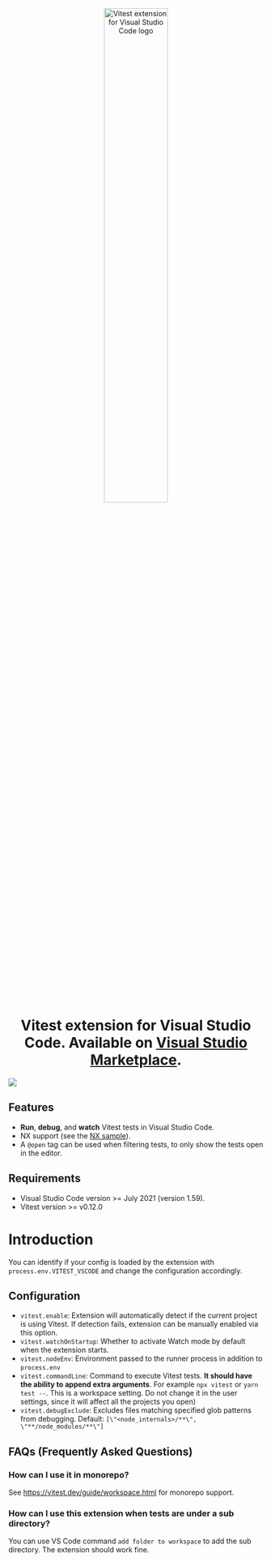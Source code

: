 <p align="center">
  <a title="Learn more about Vitest extension for Visual Studio Code" href="https://github.com/vitest-dev/vscode"><img src="./img/cover.png" alt="Vitest extension for Visual Studio Code logo" width="50%" /></a>
</p>

<h1 align="center">Vitest extension for Visual Studio Code. Available on <a href="https://marketplace.visualstudio.com/items?itemName=vitest.explorer">Visual Studio Marketplace</a>.</h1>

![](https://i.ibb.co/bJCbCf2/202203292020.gif)

## Features

- **Run**, **debug**, and **watch** Vitest tests in Visual Studio Code.
- NX support (see the [NX sample](./samples/monorepo-nx/)).
- A `@open` tag can be used when filtering tests, to only show the tests open in the editor.

## Requirements

- Visual Studio Code version >= July 2021 (version 1.59).
- Vitest version >= v0.12.0

# Introduction

You can identify if your config is loaded by the extension with `process.env.VITEST_VSCODE` and change the configuration accordingly.

## Configuration

- `vitest.enable`: Extension will automatically detect if the current project is using Vitest. If detection fails, extension can be manually enabled via this option.
- `vitest.watchOnStartup`: Whether to activate Watch mode by default when the extension starts.
- `vitest.nodeEnv`: Environment passed to the runner process in addition to
  `process.env`
- `vitest.commandLine`: Command to execute Vitest tests. **It should have the ability
  to append extra arguments**. For example
  `npx vitest` or `yarn test --`. This is a workspace setting. Do not change it in
  the user settings, since it will affect all the projects you open)
- `vitest.debugExclude`: Excludes files matching specified glob patterns from debugging. Default:
  `[\"<node_internals>/**\", \"**/node_modules/**\"]`

## FAQs (Frequently Asked Questions)

### How can I use it in monorepo?

See <https://vitest.dev/guide/workspace.html> for monorepo support.

### How can I use this extension when tests are under a sub directory?

You can use VS Code command `add folder to workspace` to add the sub directory. The extension should work fine.
